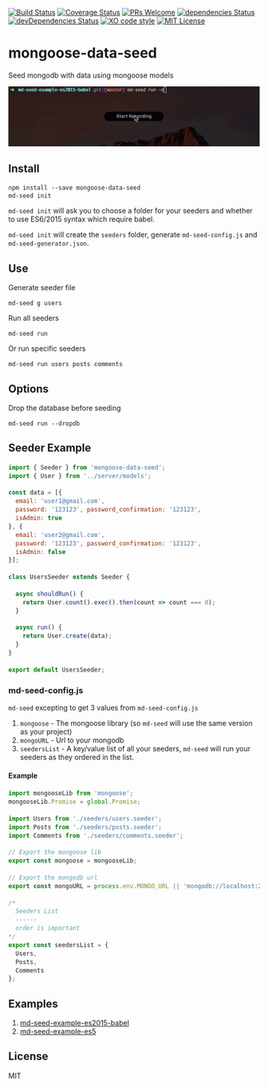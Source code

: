 [![Build Status](https://travis-ci.org/sharvit/mongoose-data-seed.svg?branch=master)](https://travis-ci.org/sharvit/mongoose-data-seed)
[![Coverage Status](https://coveralls.io/repos/github/sharvit/mongoose-data-seed/badge.svg?branch=master)](https://coveralls.io/github/sharvit/mongoose-data-seed?branch=master)
[![PRs Welcome](https://img.shields.io/badge/PRs-welcome-brightgreen.svg?style=flat-square)](http://makeapullrequest.com)
[![dependencies Status](https://david-dm.org/sharvit/mongoose-data-seed/status.svg)](https://david-dm.org/sharvit/mongoose-data-seed)
[![devDependencies Status](https://david-dm.org/sharvit/mongoose-data-seed/dev-status.svg)](https://david-dm.org/sharvit/mongoose-data-seed?type=dev)
[![XO code style](https://img.shields.io/badge/code_style-XO-5ed9c7.svg)](https://github.com/sindresorhus/xo)
[![MIT License](https://img.shields.io/npm/l/stack-overflow-copy-paste.svg?style=flat-square)](http://opensource.org/licenses/MIT)


# mongoose-data-seed
Seed mongodb with data using mongoose models

![cli example using md-seed run](md-seed-run-example.gif)

## Install

```shell
npm install --save mongoose-data-seed
md-seed init
```

`md-seed init` will ask you to choose a folder for your seeders and whether to use ES6/2015 syntax which require babel.

`md-seed init` will create the `seeders` folder, generate `md-seed-config.js` and `md-seed-generator.json`.

## Use

Generate seeder file
```shell
md-seed g users
```

Run all seeders
```shell
md-seed run
```

Or run specific seeders
```shell
md-seed run users posts comments
```

## Options

Drop the database before seeding
```shell
md-seed run --dropdb
```

## Seeder Example

```javascript
import { Seeder } from 'mongoose-data-seed';
import { User } from '../server/models';

const data = [{
  email: 'user1@gmail.com',
  password: '123123', password_confirmation: '123123',
  isAdmin: true
}, {
  email: 'user2@gmail.com',
  password: '123123', password_confirmation: '123123',
  isAdmin: false
}];

class UsersSeeder extends Seeder {

  async shouldRun() {
    return User.count().exec().then(count => count === 0);
  }

  async run() {
    return User.create(data);
  }
}

export default UsersSeeder;

```


### md-seed-config.js

`md-seed` excepting to get 3 values from `md-seed-config.js`
1. `mongoose` - The mongoose library (so `md-seed` will use the same version as your project)
2. `mongoURL` - Url to your mongodb
3. `seedersList` - A key/value list of all your seeders,
`md-seed` will run your seeders as they ordered in the list.

#### Example

```javascript
import mongooseLib from 'mongoose';
mongooseLib.Promise = global.Promise;

import Users from './seeders/users.seeder';
import Posts from './seeders/posts.seeder';
import Comments from './seeders/comments.seeder';

// Export the mongoose lib
export const mongoose = mongooseLib;

// Export the mongodb url
export const mongoURL = process.env.MONGO_URL || 'mongodb://localhost:27017/dbname';

/*
  Seeders List
  ------
  order is important
*/
export const seedersList = {
  Users,
  Posts,
  Comments
};
```

## Examples

1. [md-seed-example-es2015-babel](https://github.com/sharvit/mongoose-data-seed/tree/master/examples/md-seed-example-es2015-babel)
2. [md-seed-example-es5](https://github.com/sharvit/mongoose-data-seed/tree/master/examples/md-seed-example-es5)

## License
MIT
